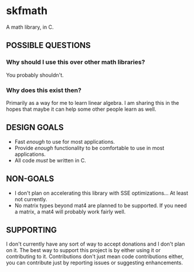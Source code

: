 # skfmath
A math library, in C.

## POSSIBLE QUESTIONS
### Why should I use this over other math libraries?
You probably shouldn't.

### Why does this exist then?
Primarily as a way for me to learn linear algebra.
I am sharing this in the hopes that maybe it can help some other people learn as well.

## DESIGN GOALS
* Fast *enough* to use for most applications.
* Provide *enough* functionality to be comfortable to use in most applications.
* All code *must* be written in C.

## NON-GOALS
* I don't plan on accelerating this library with SSE optimizations... At least not currently.
* No matrix types beyond mat4 are planned to be supported. If you need a matrix, a mat4 will probably work fairly well.

## SUPPORTING
I don't currently have any sort of way to accept donations and I don't plan on it.
The best way to support this project is by either using it or contributing to it.
Contributions don't just mean code contributions either, you can contribute just by reporting issues or suggesting enhancements.
